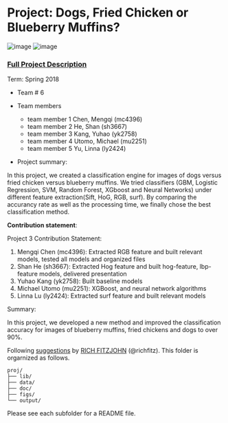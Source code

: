 # Project: Dogs, Fried Chicken or Blueberry Muffins?
![image](figs/chicken.jpg)
![image](figs/muffin.jpg)

### [Full Project Description](doc/project3_desc.md)

Term: Spring 2018

+ Team # 6
+ Team members
	+ team member 1 Chen, Mengqi (mc4396)
	+ team member 2 He, Shan (sh3667)
	+ team member 3 Kang, Yuhao (yk2758)
	+ team member 4 Utomo, Michael (mu2251)
	+ team member 5 Yu, Linna (ly2424)

+ Project summary: 

In this project, we created a classification engine for images of dogs versus fried chicken versus blueberry muffins. We tried classifiers (GBM, Logistic Regression, SVM, Random Forest, XGboost and Neural Networks) under different feature extraction(Sift, HoG, RGB, surf). By comparing the accurancy rate as well as the processing time, we finally chose the best classification method.
	
**Contribution statement**: 

Project 3
Contribution Statement: 

1. Mengqi Chen (mc4396): Extracted RGB feature and built relevant models, tested all models and organized files
2. Shan He (sh3667): Extracted Hog feature and built hog-feature, lbp-feature models, delivered presentation
3. Yuhao Kang (yk2758): Built baseline models
4. Michael Utomo (mu2251): XGBoost, and neural network algorithms
5. Linna Lu (ly2424): Extracted surf feature and built relevant models

Summary:

In this project, we developed a new method and improved the classification accuracy for images of blueberry muffins, fried chickens and dogs to over 90%.





Following [suggestions](http://nicercode.github.io/blog/2013-04-05-projects/) by [RICH FITZJOHN](http://nicercode.github.io/about/#Team) (@richfitz). This folder is orgarnized as follows.

```
proj/
├── lib/
├── data/
├── doc/
├── figs/
└── output/
```

Please see each subfolder for a README file.
